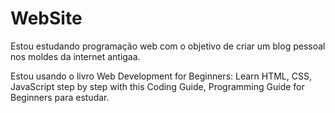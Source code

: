 # WebSite
Estou estudando programação web com o objetivo de criar um blog pessoal nos moldes da internet antigaa.

Estou usando o livro Web Development for Beginners: Learn HTML, CSS, JavaScript step by step with this Coding Guide, Programming Guide for Beginners para estudar.
